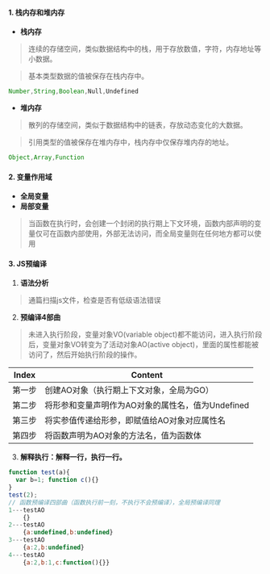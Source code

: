 #### 1. 栈内存和堆内存
+ __栈内存__
> 连续的存储空间，类似数据结构中的栈，用于存放数值，字符，内存地址等小数据。

> 基本类型数据的值被保存在栈内存中。
```javascript
Number,String,Boolean,Null,Undefined
```
+ __堆内存__
> 散列的存储空间，类似于数据结构中的链表，存放动态变化的大数据。

> 引用类型的值被保存在堆内存中，栈内存中仅保存堆内存的地址。
```javascript
Object,Array,Function
```
#### 2. 变量作用域
+ __全局变量__
+ __局部变量__
> 当函数在执行时，会创建一个封闭的执行期上下文环境，函数内部声明的变量仅可在函数内部使用，外部无法访问，而全局变量则在任何地方都可以使用
#### 3. JS预编译
1. __语法分析__
> 通篇扫描js文件，检查是否有低级语法错误
2. __预编译4部曲__
> 未进入执行阶段，变量对象VO(variable object)都不能访问，进入执行阶段后，变量对象VO转变为了活动对象AO(active object)，里面的属性都能被访问了，然后开始执行阶段的操作。 

| Index | Content |
| :-: | - |
| 第一步 | 创建AO对象（执行期上下文对象，全局为GO）|
| 第二步 | 将形参和变量声明作为AO对象的属性名，值为Undefined |
| 第三步 | 将实参值传递给形参，即赋值给AO对象对应属性名 |
| 第四步 | 将函数声明为AO对象的方法名，值为函数体 |
3. __解释执行：解释一行，执行一行。__
```javascript
function test(a){ 
  var b=1; function c(){}  
}
test(2);
// 函数预编译四部曲（函数执行前一刻，不执行不会预编译），全局预编译同理
1---testAO
    {}
2---testAO
    {a:undefined,b:undefined}
3---testAO
    {a:2,b:undefined}
4---testAO
    {a:2,b:1,c:function(){}} 
```
